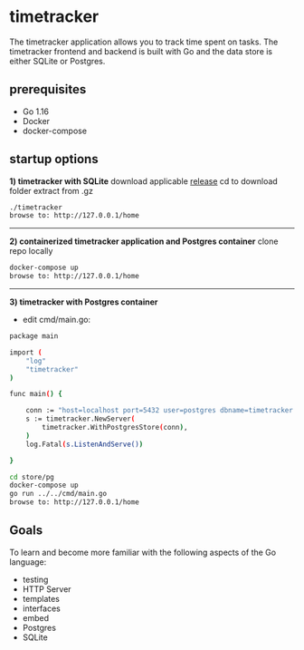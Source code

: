 # timetracker
The timetracker application allows you to track time spent on tasks.  The timetracker frontend and backend is built with Go and the data store is either SQLite or Postgres.  

## prerequisites
* Go 1.16
* Docker
* docker-compose 

## startup options

**1) timetracker with SQLite**
download applicable <a href="https://github.com/mbarley333/timetracker/releases/tag/v0.1.0">release</a>
cd to download folder
extract from .gz
```bash
./timetracker
browse to: http://127.0.0.1/home
```
-----

**2) containerized timetracker application and Postgres container**
clone repo locally
```bash
docker-compose up
browse to: http://127.0.0.1/home
```

-----

**3) timetracker with Postgres container**
* edit cmd/main.go:

```bash
package main

import (
	"log"
	"timetracker"
)

func main() {

	conn := "host=localhost port=5432 user=postgres dbname=timetracker sslmode=disable"
	s := timetracker.NewServer(
		timetracker.WithPostgresStore(conn),
	)
	log.Fatal(s.ListenAndServe())

}
```


```bash
cd store/pg
docker-compose up
go run ../../cmd/main.go
browse to: http://127.0.0.1/home
```




## Goals
To learn and become more familiar with the following aspects of the Go language:
* testing
* HTTP Server
* templates
* interfaces
* embed
* Postgres
* SQLite


